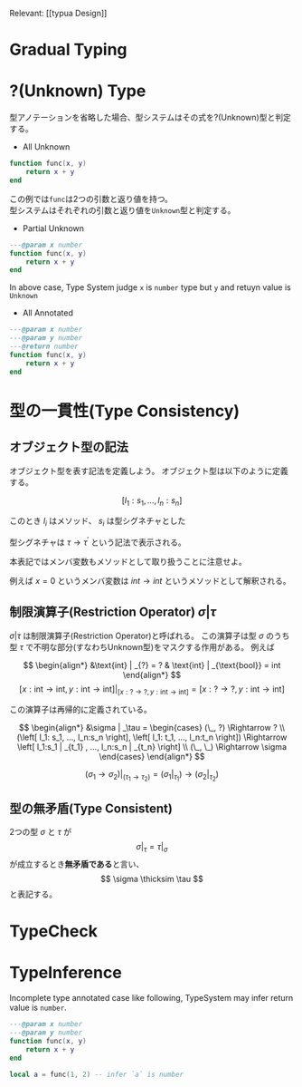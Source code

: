 Relevant: [[typua Design]]

# Gradual Typing

# ?(Unknown) Type
型アノテーションを省略した場合、型システムはその式を?(Unknown)型と判定する。

- All Unknown
```lua
function func(x, y)
    return x + y
end
```

この例では`func`は2つの引数と返り値を持つ。  
型システムはそれぞれの引数と返り値を`Unknown`型と判定する。  


- Partial Unknown
```lua
---@param x number
function func(x, y)
    return x + y
end
```
In above case, Type System judge `x` is `number` type but `y` and retuyn value is `Unknown`


- All Annotated
```lua
---@param x number
---@param y number
---@return number
function func(x, y)
    return x + y
end
```

# 型の一貫性(Type Consistency)
## オブジェクト型の記法
オブジェクト型を表す記法を定義しよう。
オブジェクト型は以下のように定義する。

```math
\left[ l_1 : s_1, ..., l_n : s_n \right]
```

このとき $l_i$ はメソッド、 $s_i$ は型シグネチャとした

型シグネチャは $\tau \to \tau^{\prime}$ という記法で表示される。

本表記ではメンバ変数もメソッドとして取り扱うことに注意せよ。

例えば $x = 0$ というメンバ変数は $int \to int$ というメソッドとして解釈される。


## 制限演算子(Restriction Operator) $\sigma | \tau$
$\sigma | \tau$ は制限演算子(Restriction Operator)と呼ばれる。
この演算子は型 $\sigma$ のうち型 $\tau$ で不明な部分(すなわちUnknown型)をマスクする作用がある。
例えば

$$
\begin{align*}
    &\text{int} | _{?} = ? & \text{int} | _{\text{bool}} = int
\end{align*}
$$
$$
\left[ x: \text{int} \to \text{int}, y: \text{int} \to \text{int} \right] | _{ \left[ x: ? \to ?, y: \text{int} \to \text{int} \right] } = \left[ x: ? \to ?, y: \text{int} \to \text{int} \right]
$$

この演算子は再帰的に定義されている。

$$
\begin{align*}
  &\sigma | _\tau = \begin{cases}
	  (\_, ?) \Rightarrow ? \\
	  (\left[ l_1: s_1, ..., l_n:s_n \right], \left[ l_1: t_1, ..., l_n:t_n \right]) \Rightarrow \left[ l_1:s_1 | _{t_1} , ..., l_n:s_n | _{t_n} \right] \\
	  (\_, \_) \Rightarrow \sigma
  \end{cases}
\end{align*}
$$

$$
\left( \sigma_1 \to \sigma_2 \right) | _{\left( \tau_1 \to \tau_2 \right)} = \left( \sigma_1 | _{\tau_1} \right) \to \left(\sigma_2 | _{\tau_2} \right)
$$


## 型の無矛盾(Type Consistent)
2つの型 $\sigma$ と $\tau$ が
$$
\sigma | _{\tau} = \tau | _{\sigma}
$$
が成立するとき**無矛盾である**と言い、
$$
\sigma  \thicksim \tau
$$
と表記する。

# TypeCheck

# TypeInference

Incomplete type annotated case like following, TypeSystem may infer return value is `number`.

```lua
---@param x number
---@param y number
function func(x, y)
    return x + y
end

local a = func(1, 2) -- infer `a` is number
```

